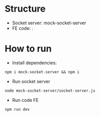 # Structure
- Socket server: mock-socket-server
- FE code: .

# How to run
- Install dependencies:
```
npm i mock-socket-server && npm i
```

- Run socket server
```
node mock-socket-server/socket-server.js
```

- Run code FE
```
npm run dev
```
